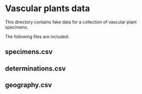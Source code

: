Vascular plants data
====================

This directory contains fake data for a collection of vascular plant specimens.

The following files are included:

specimens.csv
-------------


determinations.csv
------------------


geography.csv
-------------



